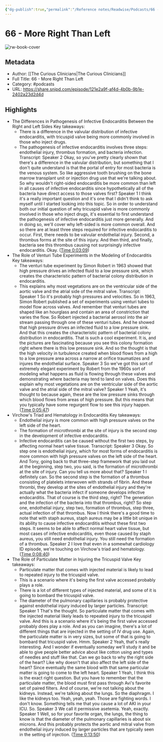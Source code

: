```yaml
---
{"dg-publish":true,"permalink":"/Reference notes/Readwise/Podcasts/66 - More Right Than Left/"}
---
```


# 66 - More Right Than Left

![rw-book-cover](https://wsrv.nl/?url=https%3A%2F%2Fssl-static.libsyn.com%2Fp%2Fassets%2F4%2F3%2F7%2Fa%2F437aa952d48cf4c2%2FCuriousCliniciansThumbnail.jpg&w=100&h=100)

## Metadata
- Author: [[The Curious Clinicians\|The Curious Clinicians]]
- Full Title: 66 - More Right Than Left
- Category: #podcasts
- URL: https://share.snipd.com/episode/121e2a9f-af4d-4b0b-9b1e-2402a23d2d4d

## Highlights
- The Differences in Pathogenesis of Infective Endocarditis Between the Right and Left Sides
  Key takeaways:
  - There is a difference in the valvular distribution of infective endocarditis, with tricuspid valve being more commonly involved in those who inject drugs.
  - The pathogenesis of infective endocarditis involves three steps: endothelial injury, thrombus formation, and bacteria infection.
  Transcript:
  Speaker 2
  Okay, so you've pretty clearly shown that there's a difference in the valvular distribution, but something that I don't quite understand is that the portal of entry for most bacteria is the venous system. So like aggressive tooth brushing on the bone marrow transplant unit or injection drug use that we're talking about. So why wouldn't right-sided endocarditis be more common than left in all causes of infective endocarditis since hypothetically all of the bacteria have direct access to those valves first?
  Speaker 1
  I think it's a really important question and it's one that I didn't think to ask myself until I started looking into this topic. So in order to understand both our initial question of why tricuspid valve is more commonly involved in those who inject drugs, it's essential to first understand the pathogenesis of infective endocarditis just more generally. And in doing so, we'll cover why left-sided is more common overall. And so there are at least three steps required for infective endocarditis to occur. First, there needs to be valvular endothelial injury. Second, a thrombus forms at the site of this injury. And then third, and finally, bacteria see this thrombus causing not surprisingly infective endocarditis. Okay. ([Time 0:03:09](https://share.snipd.com/snip/6b78efd4-b5bb-4d6c-ad87-fcd5eaa1df2e))
- The Role of Venturi Tube Experiments in the Modeling of Endocarditis
  Key takeaways:
  - The venturi tube experiment by Simon Robert in 1963 showed that high pressure drives an infected fluid to a low pressure sink, which creates the characteristic pattern of bacterial colony distribution in endocarditis.
  - This explains why most vegetations are on the ventricular side of the aortic valve and the atrial side of the mitral valve.
  Transcript:
  Speaker 1
  So it's probably high pressures and velocities. So in 1963, Simon Robert published a set of experiments using venturi tubes to model flow across valves. And remember that venturi tubes are shaped like an hourglass and contain an area of constriction that varies the flow. So Robert injected a bacterial aerosol into the air stream passing through one of these venturi tubes. And he showed that high pressure drives an infected fluid to a low pressure sink. And that this creates the characteristic pattern of bacterial colony distribution in endocarditis. That is such a cool experiment. It is, and the pictures are fascinating because you see this colony formation right where there is this low pressure sink. And so the thought is that the high velocity in turbulence created when blood flows from a high to a low pressure area across a narrow at orifice traumatizes and injures the endothelial surface.
  Speaker 3
  So we've got this sort of extremely elegant experiment by Robert from the 1960s sort of modeling what happens as fluid is flowing through these valves and demonstrating where bacteria may tend to land on valves. Does this explain why most vegetations are on the ventricular side of the aortic valve and the atrial side of the mitral valve?
  Speaker 1
  Yeah, it's thought to because again, these are the low pressure sinks through which blood flows from areas of high pressure. But this means that you typically have some regurgent flow to see this injury happen. ([Time 0:05:47](https://share.snipd.com/snip/768fd00f-d746-4e9e-aeb7-1c5cc8670b56))
- Virchow's Triad and Hematology in Endocarditis
  Key takeaways:
  - Endothelial injury is more common with high pressure valves on the left side of the heart.
  - The formation of microthrombi at the site of injury is the second step in the development of infective endocarditis.
  - Infective endocarditis can be caused without the first two steps, by affecting normal heart valve tissue.
  Transcript:
  Speaker 3
  Okay. So step one is endothelial injury, which for most forms of endocarditis is more common with high pressure valves on the left side of the heart. And Tony, going back to that three-step framework that you laid out at the beginning, step two, you said, is the formation of microthrombi at the site of injury. Can you tell us more about that?
  Speaker 1
  I definitely can. So the second step is the formation of a thrombus consisting of platelets interwoven with strands of fibrin. And these thrombi, they develop at the sites of endothelial injury and they're actually what the bacteria infect if someone develops infective endocarditis. That of course is the third step, right? The generation and the infection of the bacteria into that thrombus, right? So step one, endothelial injury, step two, formation of thrombus, step three, actual infection of that thrombus. Now I think there's a good time to note that with staph aureus, staph aureus may be a little bit unique in its ability to cause infective endocarditis without these first two steps. It seems to be able to affect normal heart valve tissue, but most cases of infective endocarditis, even those caused by staph aureus, you still need endothelial injury. You still need the formation of a thrombus.
  Speaker 2
  I love that even in a somewhat cardiology ID episode, we're touching on Virchow's triad and hematology. ([Time 0:08:40](https://share.snipd.com/snip/43e47d6c-893a-455f-a346-6861bcf046b8))
- The Role of Particulate Matter in Injuring the Tricuspid Valve
  Key takeaways:
  - Particulate matter that comes with injected material is likely to lead to repeated injury to the tricuspid valve.
  - This is a scenario where it's being the first valve accessed probably plays a role.
  - There is a lot of different types of injected material, and some of it is going to bombard the tricuspid valve.
  - The diameter of the pulmonary capillaries is probably protective against endothelial injury induced by larger particles.
  Transcript:
  Speaker 1
  That's the thought. So particulate matter that comes with the injected material likely leads to repeated injury to the tricuspid valve. And this is a scenario where it's being the first valve accessed probably does play a role. And as you can imagine, there's a lot of different things that are injected in the setting of IV drug use. Again, the particulate matter is in very sizes, but some of that is going to bombard that tricuspid valve. Hmm.
  Speaker 2
  Yeah, that's really interesting. And I wonder if eventually someday we'll study it and be able to give people better advice about like cotton using and types of needles and stuff like that. Can we go back to why the right side of the heart? Like why doesn't that also affect the left side of the heart? Since eventually the same blood with that same particular matter is going to come to the left heart.
  Speaker 1
  Yeah, I think this is the exact right question. But you have to remember that the particulate matter, the blood must first pass through Avi's favorite set of paired filters. And of course, we're not talking about the kidneys. Instead, we're talking about the lungs. So the diaphragm. I like the kidneys too. Yeah, yeah, yeah. Those are fighting words. I don't know. Something tells me that you cause a lot of AKI in your ICU. So.
  Speaker 3
  We call it permissive asetemia. Yeah, exactly.
  Speaker 1
  Well, so for your favorite organ, the lungs, the thing to know is that the diameter of the pulmonary capillaries is about six microns. And this probably protects the aortic and mitral valve from endothelial injury induced by larger particles that are typically seen in the setting of injection. ([Time 0:13:50](https://share.snipd.com/snip/781de880-dd15-467a-b777-b3cfef17aa65))
